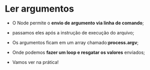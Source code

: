# Ler argumentos

* O Node permite o **envio de argumento via linha de comando**;

* passamos eles após a instrução de execução do arquivo;
* Os argumentos ficam em um array chamado:**process.argv**;
* Onde podemos **fazer um loop e resgatar os valores** enviados;
* Vamos ver na prática!